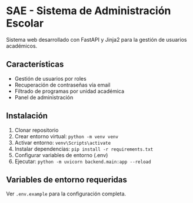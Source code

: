 # SAE - Sistema de Administración Escolar

Sistema web desarrollado con FastAPI y Jinja2 para la gestión de usuarios académicos.

## Características
- Gestión de usuarios por roles
- Recuperación de contraseñas vía email
- Filtrado de programas por unidad académica
- Panel de administración

## Instalación
1. Clonar repositorio
2. Crear entorno virtual: `python -m venv venv`
3. Activar entorno: `venv\Scripts\activate`
4. Instalar dependencias: `pip install -r requirements.txt`
5. Configurar variables de entorno (.env)
6. Ejecutar: `python -m uvicorn backend.main:app --reload`

## Variables de entorno requeridas
Ver `.env.example` para la configuración completa.
